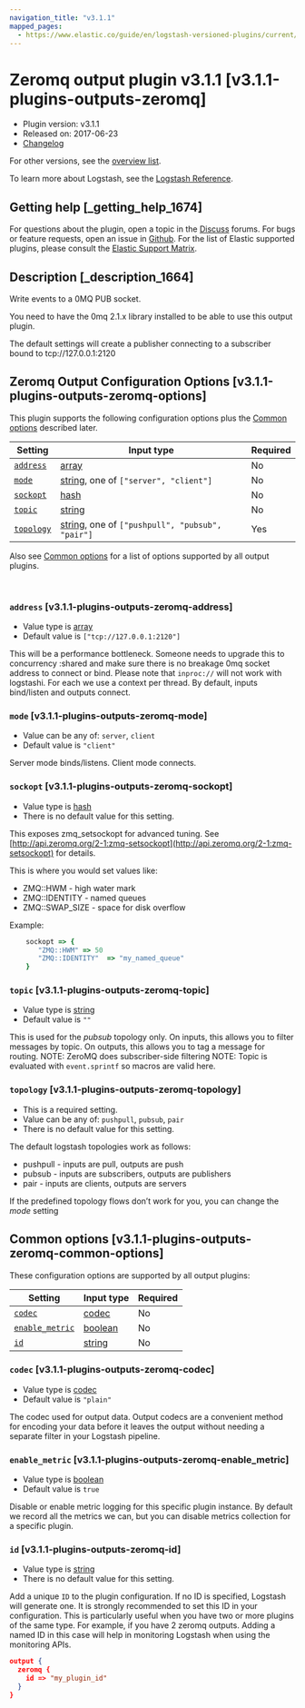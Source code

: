 ```yaml
---
navigation_title: "v3.1.1"
mapped_pages:
  - https://www.elastic.co/guide/en/logstash-versioned-plugins/current/v3.1.1-plugins-outputs-zeromq.html
---
```


# Zeromq output plugin v3.1.1 [v3.1.1-plugins-outputs-zeromq]


* Plugin version: v3.1.1
* Released on: 2017-06-23
* [Changelog](https://github.com/logstash-plugins/logstash-output-zeromq/blob/v3.1.1/CHANGELOG.md)

For other versions, see the [overview list](output-zeromq-index.md).

To learn more about Logstash, see the [Logstash Reference](logstash://reference/index.md).

## Getting help [_getting_help_1674]

For questions about the plugin, open a topic in the [Discuss](http://discuss.elastic.co) forums. For bugs or feature requests, open an issue in [Github](https://github.com/logstash-plugins/logstash-output-zeromq). For the list of Elastic supported plugins, please consult the [Elastic Support Matrix](https://www.elastic.co/support/matrix#matrix_logstash_plugins).


## Description [_description_1664]

Write events to a 0MQ PUB socket.

You need to have the 0mq 2.1.x library installed to be able to use this output plugin.

The default settings will create a publisher connecting to a subscriber bound to tcp://127.0.0.1:2120


## Zeromq Output Configuration Options [v3.1.1-plugins-outputs-zeromq-options]

This plugin supports the following configuration options plus the [Common options](v3-1-1-plugins-outputs-zeromq.md#v3.1.1-plugins-outputs-zeromq-common-options) described later.

| Setting | Input type | Required |
| --- | --- | --- |
| [`address`](v3-1-1-plugins-outputs-zeromq.md#v3.1.1-plugins-outputs-zeromq-address) | [array](logstash://reference/configuration-file-structure.md#array) | No |
| [`mode`](v3-1-1-plugins-outputs-zeromq.md#v3.1.1-plugins-outputs-zeromq-mode) | [string](logstash://reference/configuration-file-structure.md#string), one of `["server", "client"]` | No |
| [`sockopt`](v3-1-1-plugins-outputs-zeromq.md#v3.1.1-plugins-outputs-zeromq-sockopt) | [hash](logstash://reference/configuration-file-structure.md#hash) | No |
| [`topic`](v3-1-1-plugins-outputs-zeromq.md#v3.1.1-plugins-outputs-zeromq-topic) | [string](logstash://reference/configuration-file-structure.md#string) | No |
| [`topology`](v3-1-1-plugins-outputs-zeromq.md#v3.1.1-plugins-outputs-zeromq-topology) | [string](logstash://reference/configuration-file-structure.md#string), one of `["pushpull", "pubsub", "pair"]` | Yes |

Also see [Common options](v3-1-1-plugins-outputs-zeromq.md#v3.1.1-plugins-outputs-zeromq-common-options) for a list of options supported by all output plugins.

 

### `address` [v3.1.1-plugins-outputs-zeromq-address]

* Value type is [array](logstash://reference/configuration-file-structure.md#array)
* Default value is `["tcp://127.0.0.1:2120"]`

This will be a performance bottleneck. Someone needs to upgrade this to concurrency :shared and make sure there is no breakage 0mq socket address to connect or bind. Please note that `inproc://` will not work with logstashi. For each we use a context per thread. By default, inputs bind/listen and outputs connect.


### `mode` [v3.1.1-plugins-outputs-zeromq-mode]

* Value can be any of: `server`, `client`
* Default value is `"client"`

Server mode binds/listens. Client mode connects.


### `sockopt` [v3.1.1-plugins-outputs-zeromq-sockopt]

* Value type is [hash](logstash://reference/configuration-file-structure.md#hash)
* There is no default value for this setting.

This exposes zmq_setsockopt for advanced tuning. See [http://api.zeromq.org/2-1:zmq-setsockopt](http://api.zeromq.org/2-1:zmq-setsockopt) for details.

This is where you would set values like:

* ZMQ::HWM - high water mark
* ZMQ::IDENTITY - named queues
* ZMQ::SWAP_SIZE - space for disk overflow

Example:

```ruby
    sockopt => {
       "ZMQ::HWM" => 50
       "ZMQ::IDENTITY"  => "my_named_queue"
    }
```


### `topic` [v3.1.1-plugins-outputs-zeromq-topic]

* Value type is [string](logstash://reference/configuration-file-structure.md#string)
* Default value is `""`

This is used for the *pubsub* topology only. On inputs, this allows you to filter messages by topic. On outputs, this allows you to tag a message for routing. NOTE: ZeroMQ does subscriber-side filtering NOTE: Topic is evaluated with `event.sprintf` so macros are valid here.


### `topology` [v3.1.1-plugins-outputs-zeromq-topology]

* This is a required setting.
* Value can be any of: `pushpull`, `pubsub`, `pair`
* There is no default value for this setting.

The default logstash topologies work as follows:

* pushpull - inputs are pull, outputs are push
* pubsub - inputs are subscribers, outputs are publishers
* pair - inputs are clients, outputs are servers

If the predefined topology flows don’t work for you, you can change the *mode* setting



## Common options [v3.1.1-plugins-outputs-zeromq-common-options]

These configuration options are supported by all output plugins:

| Setting | Input type | Required |
| --- | --- | --- |
| [`codec`](v3-1-1-plugins-outputs-zeromq.md#v3.1.1-plugins-outputs-zeromq-codec) | [codec](logstash://reference/configuration-file-structure.md#codec) | No |
| [`enable_metric`](v3-1-1-plugins-outputs-zeromq.md#v3.1.1-plugins-outputs-zeromq-enable_metric) | [boolean](logstash://reference/configuration-file-structure.md#boolean) | No |
| [`id`](v3-1-1-plugins-outputs-zeromq.md#v3.1.1-plugins-outputs-zeromq-id) | [string](logstash://reference/configuration-file-structure.md#string) | No |

### `codec` [v3.1.1-plugins-outputs-zeromq-codec]

* Value type is [codec](logstash://reference/configuration-file-structure.md#codec)
* Default value is `"plain"`

The codec used for output data. Output codecs are a convenient method for encoding your data before it leaves the output without needing a separate filter in your Logstash pipeline.


### `enable_metric` [v3.1.1-plugins-outputs-zeromq-enable_metric]

* Value type is [boolean](logstash://reference/configuration-file-structure.md#boolean)
* Default value is `true`

Disable or enable metric logging for this specific plugin instance. By default we record all the metrics we can, but you can disable metrics collection for a specific plugin.


### `id` [v3.1.1-plugins-outputs-zeromq-id]

* Value type is [string](logstash://reference/configuration-file-structure.md#string)
* There is no default value for this setting.

Add a unique `ID` to the plugin configuration. If no ID is specified, Logstash will generate one. It is strongly recommended to set this ID in your configuration. This is particularly useful when you have two or more plugins of the same type. For example, if you have 2 zeromq outputs. Adding a named ID in this case will help in monitoring Logstash when using the monitoring APIs.

```json
output {
  zeromq {
    id => "my_plugin_id"
  }
}
```



